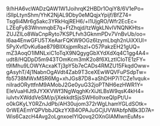 9/hHA6vcWADzQAW1W1JoihrqK2HBDr1OqiY8/6V1ePo=
iSlIpLtynShm/YhK2NjAL9Dby0eMQqjxYpijf/BfZ74=
Tsg6i4Mr6g5akc3YRkHqjREH6/+l1UjgRO/Wfr2EcEc=
LZEqFy83WnnmqbE7q+FtZhqjd/tzWgkLNvIVNQNKHts=
ZUJZILo8WaCnpRyto7KSPLfvh3GknmPDv7VnBvUb/oo=
I6aa4EnwGFU5TXeAarFQKW9OGz6lzymLbqh2nUiXXUI=
5PyXvfDvKu6ae879BIIXsjpmRszl+O57PakzEH21gUQ=
mZ3AoqO1IMNLxiC1oTqX9NQgygGbXYdXdXq4C1gg4A4=
udt8/HQDpD5m943TOmKcm3mK2o8f6XLztICIoTE1zFY=
t9IMhu9LOWYAcxaKTj3pY5b7eCADs4RMZU15FkqdOww=
gAsyhT/4j1NabnOgAVdt4Zab9T3ceXEwWQVFuPSdpTw=
fb5738MWxMSR6Mg+xhJGs87D8+aShDHP7iTCZe1vquk=
niIradORyttfnM9AMobJ2Ge0yuG32joPTNH6ezHWR1Y=
EIeVuaHlJt9JYXKVWf3NgWqghKrXiJtLBsW9qsK4kH4=
iulvtvXWddVeSM/p/jXekkdtSjsSWHIoIhxeQIpPt/U=
o0kGKyLY0RZnJdPb/AH30ujom372rWgLhamYGLdSOtk=
0rWEAEmYQPVbbJQkzYXB4OPAJuGCjUVWAbfpNBk3D7A=
Wis6CazcH4Avg2oLgnxoeIYlQovq2OXnGlAMIwnEuMs=
